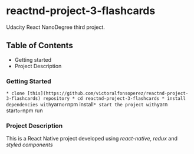 # reactnd-project-3-flashcards
Udacity React NanoDegree third project.

## Table of Contents
* Getting started
* Project Description

### Getting Started
`
    * clone [this](https://github.com/victoralfonsoperez/reactnd-project-3-flashcards) repository
    * cd reactnd-project-3-flashcards
    * install dependencies with `yarn` or `npm install`
    * start the project with `yarn start` or `npm run`
`

### Project Description
This is a React Native project developed using _react-native_, _redux_ and _styled components_
